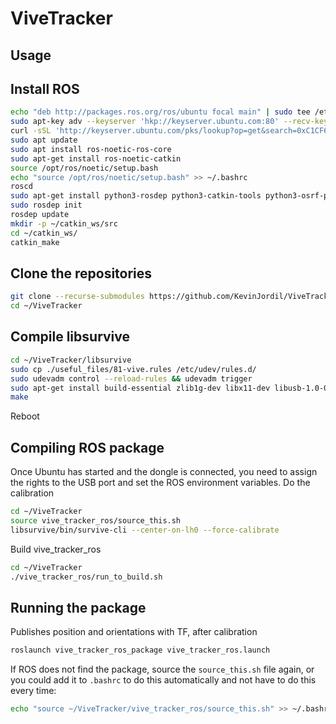 # ViveTracker

## Usage

## Install ROS

```sh
echo "deb http://packages.ros.org/ros/ubuntu focal main" | sudo tee /etc/apt/sources.list.d/ros-focal.list
sudo apt-key adv --keyserver 'hkp://keyserver.ubuntu.com:80' --recv-key C1CF6E31E6BADE8868B172B4F42ED6FBAB17C654
curl -sSL 'http://keyserver.ubuntu.com/pks/lookup?op=get&search=0xC1CF6E31E6BADE8868B172B4F42ED6FBAB17C654' | sudo apt-key add -
sudo apt update
sudo apt install ros-noetic-ros-core
sudo apt-get install ros-noetic-catkin
source /opt/ros/noetic/setup.bash
echo "source /opt/ros/noetic/setup.bash" >> ~/.bashrc
roscd
sudo apt-get install python3-rosdep python3-catkin-tools python3-osrf-pycommon ros-tf2-msgs ros-noetic-turtle-tf2 ros-noetic-tf ros-noetic-tf2-tools
sudo rosdep init
rosdep update
mkdir -p ~/catkin_ws/src
cd ~/catkin_ws/
catkin_make
```


## Clone the repositories
```sh
git clone --recurse-submodules https://github.com/KevinJordil/ViveTracker.git ~/ViveTracker
cd ~/ViveTracker
```
## Compile libsurvive

```sh
cd ~/ViveTracker/libsurvive
sudo cp ./useful_files/81-vive.rules /etc/udev/rules.d/
sudo udevadm control --reload-rules && udevadm trigger
sudo apt-get install build-essential zlib1g-dev libx11-dev libusb-1.0-0-dev freeglut3-dev liblapacke-dev libopenblas-dev libatlas-base-dev cmake
make
```
Reboot

## Compiling ROS package

Once Ubuntu has started and the dongle is connected, you need to assign the rights to the USB port and set the ROS environment variables. Do the calibration

```sh
cd ~/ViveTracker
source vive_tracker_ros/source_this.sh
libsurvive/bin/survive-cli --center-on-lh0 --force-calibrate
```

Build vive_tracker_ros
```sh
cd ~/ViveTracker
./vive_tracker_ros/run_to_build.sh
```

## Running the package
Publishes position and orientations with TF, after calibration
```sh
roslaunch vive_tracker_ros_package vive_tracker_ros.launch
```

If ROS does not find the package, source the `source_this.sh` file again, or you could add it to `.bashrc` to do this automatically and not have to do this every time:
```sh
echo "source ~/ViveTracker/vive_tracker_ros/source_this.sh" >> ~/.bashrc
```



